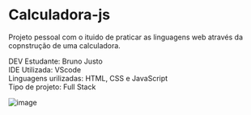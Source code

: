 # Calculadora-js
Projeto pessoal com o ituido de praticar as linguagens web através da copnstrução de uma calculadora.

DEV Estudante: Bruno Justo <br/>
IDE Utilizada: VScode <br/>
Linguagens urilizadas: HTML, CSS e JavaScript <br/>
Tipo de projeto: Full Stack 

![image](file:///C:/Users/Bruno%20Justo/Downloads/Ci%C3%AAncia%20da%20Computa%C3%A7%C3%A3o/Programa%C3%A7%C3%A3o/Portif%C3%B3lio/JS/Calculadora/Img%20do%20projeto/Calcu%C3%A7adora.png)
